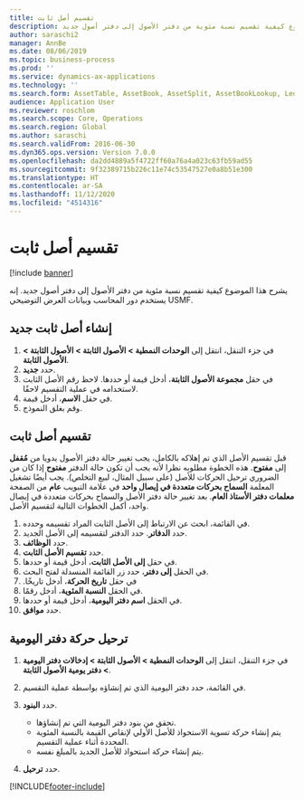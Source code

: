```yaml
---
title: تقسيم أصل ثابت
description: يشرح هذا الموضوع كيفية تقسيم نسبة مئوية من دفتر الأصول إلى دفتر أصول جديد.
author: saraschi2
manager: AnnBe
ms.date: 08/06/2019
ms.topic: business-process
ms.prod: ''
ms.service: dynamics-ax-applications
ms.technology: ''
ms.search.form: AssetTable, AssetBook, AssetSplit, AssetBookLookup, LedgerJournalTable, LedgerJournalTransAsset
audience: Application User
ms.reviewer: roschlom
ms.search.scope: Core, Operations
ms.search.region: Global
ms.author: saraschi
ms.search.validFrom: 2016-06-30
ms.dyn365.ops.version: Version 7.0.0
ms.openlocfilehash: da2dd4889a5f4722ff60a76a4a023c63fb59ad55
ms.sourcegitcommit: 9f32389715b226c11e74c53547527e0a8b51e300
ms.translationtype: HT
ms.contentlocale: ar-SA
ms.lasthandoff: 11/12/2020
ms.locfileid: "4514316"
---
```

# <a name="split-a-fixed-asset"></a>تقسيم أصل ثابت

[!include [banner](../../includes/banner.md)]

يشرح هذا الموضوع كيفية تقسيم نسبة مئوية من دفتر الأصول إلى دفتر أصول جديد. إنه يستخدم دور المحاسب وبيانات العرض التوضيحي USMF.‬

## <a name="create-a-new-fixed-asset"></a>إنشاء أصل ثابت جديد

1. في جزء التنقل، انتقل إلى **الوحدات النمطية \> الأصول الثابتة \> الأصول الثابتة \> الأصول الثابتة‬**.
2. حدد **جديد**.
3. في حقل **مجموعة الأصول الثابتة**، أدخل قيمة أو حددها. لاحظ رقم الأصل الثابت لاستخدامه في عملية التقسيم لاحقًا.
4. في حقل **الاسم**، أدخل قيمة.
5. وقم بغلق النموذج.

## <a name="split-a-fixed-asset"></a>تقسيم أصل ثابت

قبل تقسيم الأصل الذي تم إهلاكه بالكامل، يجب تغيير حالة دفتر الأصول يدويا من **مُقفل** إلى **مفتوح**. هذه الخطوة مطلوبه نظرا لأنه يجب أن تكون حالة الدفتر **مفتوح** إذا كان من الضروري ترحيل الحركات للأصل (على سبيل المثال، لبيع التخلص). يجب أيضًا تشغيل المعلمة **السماح بحركات متعددة في إيصال واحد** في علامة التبويب **عام** من الصفحة **معلمات دفتر الأستاذ العام**. بعد تغيير حالة دفتر الأصل والسماح بحركات متعددة في إيصال واحد، أكمل الخطوات التالية لتقسيم الأصل.

1. في القائمة، ابحث عن الارتباط إلى الأصل الثابت المراد تقسيمه وحدده.
2. حدد **الدفاتر**. حدد الدفتر لتقسيمه إلى الأصل الجديد.
3. حدد **الوظائف**.
4. حدد **تقسيم الأصل الثابت**.
5. في حقل **إلى الأصل الثابت**، أدخل قيمة أو حددها.
6. في الحقل **إلى دفتر‬**، حدد زر القائمة المنسدلة لفتح البحث.
7. في حقل **‏‫تاريخ الحركة**، أدخل تاريخًا.
8. في الحقل **النسبة‬ المئوية**، أدخل رقمًا.
9. في الحقل **اسم دفتر اليومية**، أدخل قيمة أو حددها.
10. حدد **موافق**.

## <a name="post-the-journal-transaction"></a>ترحيل حركة دفتر اليومية

1. في جزء التنقل، انتقل إلى **الوحدات النمطية \> الأصول الثابتة \> إدخالات دفتر اليومية‬ \> دفتر يومية الأصول الثابتة‬**.
2. في القائمة، حدد دفتر اليومية الذي تم إنشاؤه بواسطة عملية التقسيم.
3. حدد **البنود**.

    - تحقق من بنود دفتر اليومية التي تم إنشاؤها.
    - يتم إنشاء حركة تسوية الاستحواذ للأصل الأولي لإنقاص القيمة بالنسبة المئوية المحددة أثناء عملية التقسيم.
    - يتم إنشاء حركة استحواذ للأصل الجديد بالمبلغ نفسه.

4. حدد **ترحيل**.


[!INCLUDE[footer-include](../../../includes/footer-banner.md)]